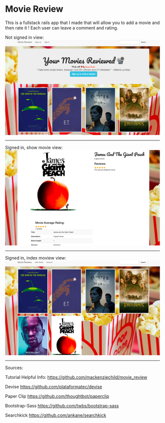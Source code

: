 # Movie Review


This is a fullstack rails app that I made that will allow you to add a movie and then rate it !
Each user can leave a comment and rating.

Not signed in view:
![alternateText](https://github.com/lsi117/movieReview/blob/master/Screen%20Shot%202017-12-11%20at%208.01.40%20PM.png)

---
Signed in, show movie view:
![alternateText](https://github.com/lsi117/movieReview/blob/master/Screen%20Shot%202017-12-11%20at%208.01.15%20PM.png)

---
Signed in, index moview view:
![alternateText](https://github.com/lsi117/movieReview/blob/master/Screen%20Shot%202017-12-11%20at%208.00.18%20PM.png)

---
Sources:

Tutorial Helpful Info:
https://github.com/mackenziechild/movie_review


Devise
https://github.com/plataformatec/devise

Paper Clip
https://github.com/thoughtbot/paperclip

Bootstrap-Sass
https://github.com/twbs/bootstrap-sass

Searchkick
https://github.com/ankane/searchkick



